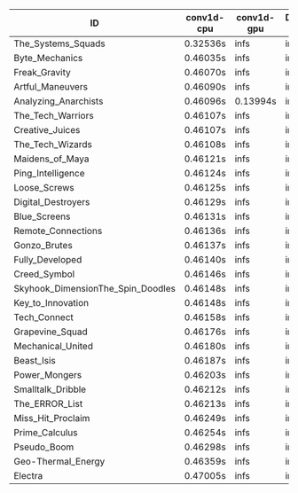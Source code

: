 |ID|conv1d-cpu|conv1d-gpu|DWSPConv2D-gpu|gemm-gpu|avg|
|-|-|-|-|-|-|
|The_Systems_Squads|0.32536s|infs|infs|4.46125s|infs|
|Byte_Mechanics|0.46035s|infs|infs|4.44358s|infs|
|Freak_Gravity|0.46070s|infs|infs|4.45602s|infs|
|Artful_Maneuvers|0.46090s|infs|infs|4.46053s|infs|
|Analyzing_Anarchists|0.46096s|0.13994s|infs|4.45204s|infs|
|The_Tech_Warriors|0.46107s|infs|infs|4.47839s|infs|
|Creative_Juices|0.46107s|infs|infs|4.45981s|infs|
|The_Tech_Wizards|0.46108s|infs|infs|4.45892s|infs|
|Maidens_of_Maya|0.46121s|infs|infs|4.44372s|infs|
|Ping_Intelligence|0.46124s|infs|infs|4.45089s|infs|
|Loose_Screws|0.46125s|infs|infs|4.42275s|infs|
|Digital_Destroyers|0.46129s|infs|infs|4.42357s|infs|
|Blue_Screens|0.46131s|infs|infs|4.45433s|infs|
|Remote_Connections|0.46136s|infs|infs|4.43324s|infs|
|Gonzo_Brutes|0.46137s|infs|infs|4.44320s|infs|
|Fully_Developed|0.46140s|infs|infs|4.44625s|infs|
|Creed_Symbol|0.46146s|infs|infs|4.40179s|infs|
|Skyhook_DimensionThe_Spin_Doodles|0.46148s|infs|infs|4.46444s|infs|
|Key_to_Innovation|0.46148s|infs|infs|4.44043s|infs|
|Tech_Connect|0.46158s|infs|infs|4.45031s|infs|
|Grapevine_Squad|0.46176s|infs|infs|4.45256s|infs|
|Mechanical_United|0.46180s|infs|infs|4.44945s|infs|
|Beast_Isis|0.46187s|infs|infs|4.45577s|infs|
|Power_Mongers|0.46203s|infs|infs|4.44248s|infs|
|Smalltalk_Dribble|0.46212s|infs|infs|4.40939s|infs|
|The_ERROR_List|0.46213s|infs|infs|4.44387s|infs|
|Miss_Hit_Proclaim|0.46249s|infs|infs|4.42357s|infs|
|Prime_Calculus|0.46254s|infs|infs|4.44804s|infs|
|Pseudo_Boom|0.46298s|infs|infs|4.43726s|infs|
|Geo-Thermal_Energy|0.46359s|infs|infs|4.46217s|infs|
|Electra|0.47005s|infs|infs|4.45138s|infs|
